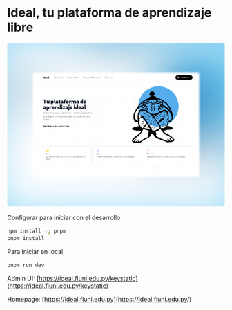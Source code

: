 # Ideal, tu plataforma de aprendizaje libre

![Screenshot de la landing page de  ideal](./public/readme/ideal-shot.png)

Configurar para iniciar con el desarrollo

```bash
npm install -g pnpm
pnpm install
```

Para iniciar en local

```bash
pnpm run dev
```

Admin UI: [https://ideal.fiuni.edu.py/keystatic](https://ideal.fiuni.edu.py/keystatic)

Homepage: [https://ideal.fiuni.edu.py](https://ideal.fiuni.edu.py/)
